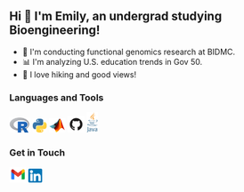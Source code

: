 ## Hi 👋 I'm Emily, an undergrad studying Bioengineering!

- 🔭 I'm conducting functional genomics research at BIDMC.
- :bar_chart: I'm analyzing U.S. education trends in Gov 50. 
- 🌅 I love hiking and good views!

### Languages and Tools
<img src = "https://github.com/2022ehe/2022ehe/blob/main/R.png" width="38"> <img src = "https://github.com/2022ehe/2022ehe/blob/main/Python.png" width="25"> <img src = "https://github.com/2022ehe/2022ehe/blob/main/Matlab.png" width="30"> <img src="https://github.com/2022ehe/2022ehe/blob/main/GitHub.png" width="30"> <img src = "https://github.com/2022ehe/2022ehe/blob/main/Java.png" width="20">

### Get in Touch
<img src = "https://github.com/2022ehe/2022ehe/blob/main/Gmail.jpeg" width="30"> <img src = "https://github.com/2022ehe/2022ehe/blob/main/LinkedIn.png" width="25">

<!--
**2022ehe/2022ehe** is a ✨ _special_ ✨ repository because its `README.md` (this file) appears on your GitHub profile.

Here are some ideas to get you started:

- 🔭 I’m currently working on ...
- 🌱 I’m currently learning ...
- 👯 I’m looking to collaborate on ...
- 🤔 I’m looking for help with ...
- 💬 Ask me about ...
- 📫 How to reach me: ...
- 😄 Pronouns: ...
- ⚡ Fun fact: ...
-->

